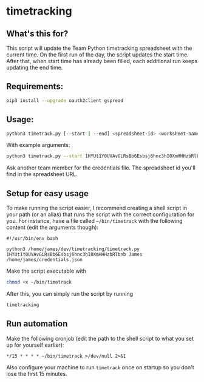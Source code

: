 # timetracking

## What's this for?
This script will update the Team Python timetracking spreadsheet with the current time. On the first run of the day, the script updates the start time. After that, when start time has already been filled, each additional run keeps updating the end time.

## Requirements:
```bash
pip3 install --upgrade oauth2client gspread
```

## Usage:
```bash
python3 timetrack.py [--start | --end] <spreadsheet-id> <worksheet-name> <path-to-credentials-json>
```
With example arguments:
```bash
python3 timetrack.py --start 1HYUt1Y0UVAvGLRsBb6Esbsj6hnc3hI0XmHHHzbRlbnb James /home/james/credentials.json
```
Ask another team member for the credentials file. The spreadsheet id you'll find in the spreadsheet URL.


## Setup for easy usage
To make running the script easier, I recommend creating a shell script in your path (or an alias) that runs the script with the correct configuration for you. For instance, have a file called `~/bin/timetrack` with the following content (edit the arguments though):
```
#!/usr/bin/env bash

python3 /home/james/dev/timetracking/timetrack.py 1HYUt1Y0UVAvGLRsBb6Esbsj6hnc3hI0XmHHHzbRlbnb James /home/james/credentials.json
```

Make the script executable with
```bash
chmod +x ~/bin/timetrack
```

After this, you can simply run the script by running
```bash
timetracking
```


## Run automation
Make the following cronjob (edit the path to the shell script to what you set up for yourself earlier):
```
*/15 * * * * ~/bin/timetrack >/dev/null 2>&1
```
Also configure your machine to run `timetrack` once on startup so you don't lose the first 15 minutes.

